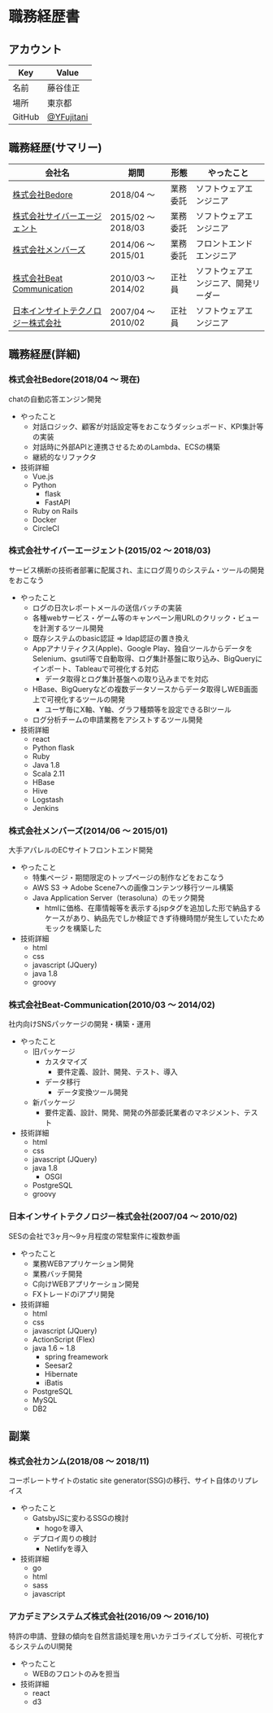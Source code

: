 # 職務経歴書
## アカウント  

|  Key  |  Value  |
| ---- | ---- |
|  名前  |  藤谷佳正  |
|  場所  |  東京都  |
|  GitHub  |  [@YFujitani](https://github.com/YFujitani)  |

## 職務経歴(サマリー)

|  会社名  |  期間  |  形態  |  やったこと  |
| ---- | ---- | ---- | ---- |
|  [株式会社Bedore](#株式会社Bedore201804現在)  |  2018/04 〜  | 業務委託 | ソフトウェアエンジニア |
|  [株式会社サイバーエージェント](#株式会社サイバーエージェント201502-201803)  |  2015/02 〜 2018/03 | 業務委託 | ソフトウェアエンジニア |
|  [株式会社メンバーズ](#株式会社メンバーズ201406-201501)  |  2014/06 〜 2015/01 | 業務委託 | フロントエンドエンジニア |
|  [株式会社Beat Communication](#株式会社Beat-Communication201003-201402)  |  2010/03 〜 2014/02 | 正社員 | ソフトウェアエンジニア、開発リーダー |
|  [日本インサイトテクノロジー株式会社](#日本インサイトテクノロジー株式会社200704-201002)  |  2007/04 〜 2010/02 | 正社員 | ソフトウェアエンジニア |


## 職務経歴(詳細)
### 株式会社Bedore(2018/04 〜 現在)
chatの自動応答エンジン開発
- やったこと
  - 対話ロジック、顧客が対話設定等をおこなうダッシュボード、KPI集計等の実装
  - 対話時に外部APIと連携させるためのLambda、ECSの構築
  - 継続的なリファクタ
- 技術詳細
  - Vue.js
  - Python
    - flask
    - FastAPI
  - Ruby on Rails
  - Docker
  - CircleCI

### 株式会社サイバーエージェント(2015/02 〜 2018/03)
サービス横断の技術者部署に配属され、主にログ周りのシステム・ツールの開発をおこなう
- やったこと
  - ログの日次レポートメールの送信バッチの実装
  - 各種webサービス・ゲーム等のキャンペーン用URLのクリック・ビューを計測するツール開発
  - 既存システムのbasic認証 => ldap認証の置き換え
  - Appアナリティクス(Apple)、Google Play、独自ツールからデータをSelenium、gsutil等で自動取得、ログ集計基盤に取り込み、BigQueryにインポート、Tableauで可視化する対応
    - データ取得とログ集計基盤への取り込みまでを対応
  - HBase、BigQueryなどの複数データソースからデータ取得しWEB画面上で可視化するツールの開発
    - ユーザ毎にX軸、Y軸、グラフ種類等を設定できるBIツール
  - ログ分析チームの申請業務をアシストするツール開発
- 技術詳細
  - react
  - Python flask
  - Ruby
  - Java 1.8
  - Scala 2.11
  - HBase
  - Hive
  - Logstash
  - Jenkins

### 株式会社メンバーズ(2014/06 〜 2015/01)
大手アパレルのECサイトフロントエンド開発
- やったこと
  - 特集ページ・期間限定のトップページの制作などをおこなう
  - AWS S3 -> Adobe Scene7への画像コンテンツ移行ツール構築
  - Java Application Server（terasoluna）のモック開発
    - htmlに価格、在庫情報等を表示するjspタグを追加した形で納品するケースがあり、納品先でしか検証できず待機時間が発生していたためモックを構築した
- 技術詳細
  - html
  - css
  - javascript (JQuery)
  - java 1.8
  - groovy

### 株式会社Beat-Communication(2010/03 〜 2014/02)
社内向けSNSパッケージの開発・構築・運用
- やったこと
  - 旧パッケージ
    - カスタマイズ
      - 要件定義、設計、開発、テスト、導入
    - データ移行
      - データ変換ツール開発
  - 新パッケージ
    - 要件定義、設計、開発、開発の外部委託業者のマネジメント、テスト
- 技術詳細
  - html
  - css
  - javascript (JQuery)
  - java 1.8
    - OSGI
  - PostgreSQL
  - groovy

### 日本インサイトテクノロジー株式会社(2007/04 〜 2010/02)
SESの会社で3ヶ月〜9ヶ月程度の常駐案件に複数参画
- やったこと
  - 業務WEBアプリケーション開発
  - 業務バッチ開発
  - C向けWEBアプリケーション開発
  - FXトレードのiアプリ開発
- 技術詳細
  - html
  - css
  - javascript (JQuery)
  - ActionScript (Flex)
  - java 1.6 ~ 1.8
    - spring freamework
    - Seesar2
    - Hibernate
    - iBatis
  - PostgreSQL
  - MySQL
  - DB2



## 副業

### 株式会社カンム(2018/08 〜 2018/11)
コーポレートサイトのstatic site generator(SSG)の移行、サイト自体のリプレイス
- やったこと
  - GatsbyJSに変わるSSGの検討
    - hogoを導入
  - デプロイ周りの検討
    - Netlifyを導入
- 技術詳細
  - go
  - html
  - sass
  - javascript

### アカデミアシステムズ株式会社(2016/09 〜 2016/10)
特許の申請、登録の傾向を自然言語処理を用いカテゴライズして分析、可視化するシステムのUI開発

- やったこと
  - WEBのフロントのみを担当
- 技術詳細
  - react
  - d3
